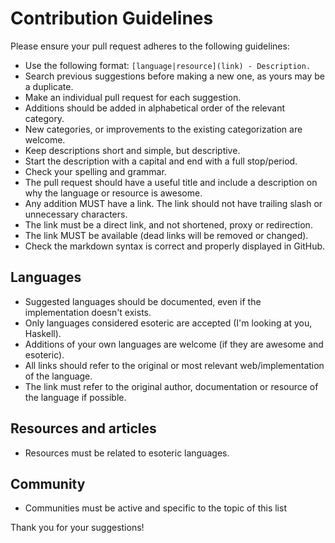 # Contribution Guidelines

Please ensure your pull request adheres to the following guidelines:

* Use the following format: `[language|resource](link) - Description.`
* Search previous suggestions before making a new one, as yours may be a duplicate.
* Make an individual pull request for each suggestion.
* Additions should be added in alphabetical order of the relevant category.
* New categories, or improvements to the existing categorization are welcome.
* Keep descriptions short and simple, but descriptive.
* Start the description with a capital and end with a full stop/period.
* Check your spelling and grammar.
* The pull request should have a useful title and include a description on why the language or resource is awesome.
* Any addition MUST have a link. The link should not have trailing slash or unnecessary characters.
* The link must be a direct link, and not shortened, proxy or redirection.
* The link MUST be available (dead links will be removed or changed).
* Check the markdown syntax is correct and properly displayed in GitHub.

## Languages
* Suggested languages should be documented, even if the implementation doesn't exists.
* Only languages considered esoteric are accepted (I'm looking at you, Haskell).
* Additions of your own languages are welcome (if they are awesome and esoteric).
* All links should refer to the original or most relevant web/implementation of the language.
* The link must refer to the original author, documentation or resource of the language if possible.

## Resources and articles
* Resources must be related to esoteric languages.

## Community
* Communities must be active and specific to the topic of this list


Thank you for your suggestions!
